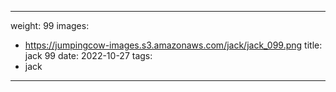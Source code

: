 
---
weight: 99
images:
- https://jumpingcow-images.s3.amazonaws.com/jack/jack_099.png
title: jack 99
date: 2022-10-27
tags:
- jack
---
